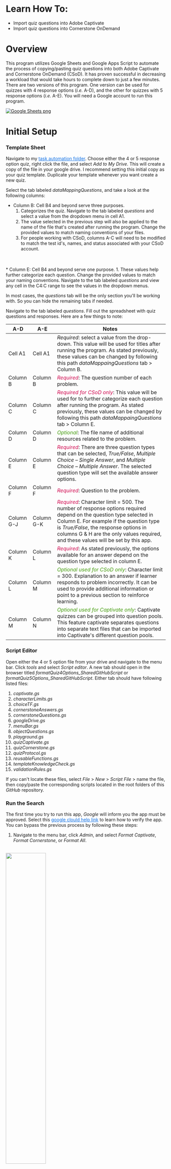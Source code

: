 # Learn How To:
* Import quiz questions into Adobe Captivate
* Import quiz questions into Cornerstone OnDemand

# Overview
This program utilizes Google Sheets and Google Apps Script to automate the process of copying/pasting quiz questions into both Adobe Captivate and Cornerstone OnDemand (CSoD). It has proven successful in decreasing a workload that would take hours to complete down to just a few minutes. There are two versions of this program. One version can be used for quizzes with 4 response options (<i>i.e.</i> A-D), and the other for quizzes with 5 response options (<i>i.e.</i> A-E). You will need a Google account to run this program.

[![Google Sheets png](./assets/images/quizTemplateA-D.png?raw=true "Google Sheets")](https://youtu.be/DsDPVAPLItM/preview)

# Initial Setup

### Template Sheet

Navigate to my <a style="color:#0D6EE4" href="https://drive.google.com/open?id=0B5w_Rm6Jrg-PcnBkSDY3aE90cTg">task automation folder</a>.
Choose either the 4 or 5 response option quiz, right click the file, and select <i>Add to My Drive</i>. This will create a copy of the file in your google drive. I recommend setting this initial copy as your quiz template. Duplicate your template whenever you want create a new quiz.


Select the tab labeled <i>dataMappingQuestions</i>, and take a look at the following columns:
* Column B: Cell B4 and beyond serve three purposes.
  1. Categorizes the quiz. Navigate to the tab labeled <i>questions</i> and select a value from the dropdown menu in cell A1.
  2. The value selected in the previous step will also be applied to the name of the file that's created after running the program. Change the provided values to match naming conventions of your files.
  3. For people working with CSoD, columns A-C will need to be modified to match the test  id's, names, and status associated with your CSoD account.
<br>
<br>
* Column E: Cell B4 and beyond serve one purpose.
  1. These values help further categorize each question. Change the provided values to match your naming conventions. Navigate to the tab labeled <i>questions</i> and view any cell in the C4:C range to see the values in the dropdown menus.

In most cases, the <i>questions</i> tab will be the only section you'll be working with. So you can hide the remaining tabs if needed.

Navigate to the tab labeled <i>questions</i>. Fill out the spreadsheet with quiz questions and responses. Here are a few things to note:

|A-D|A-E|Notes|
|---|---|----|
|Cell A1|Cell A1|<i>Required</i>: select a value from the drop-down. This value will be used for titles after running the program. As stated previously, these values can be changed by following this path <i>dataMappaingQuestions</i> tab > Column B.|
|Column B|Column B|<i style="color:#d00c51">Required</i>: The question number of each problem.|
|Column C|Column C|<i style="color:#d00c51">Required for CSoD only</i>: This value will be used for to further categorize each question after running the program. As stated previously, these values can be changed by following this path <i>dataMappaingQuestions</i> tab > Column E.|
|Column D|Column D|<i style="color:#449c0d">Optional</i>: The file name of additional resources related to the problem.|
|Column E|Column E|<i style="color:#d00c51">Required</i>: There are three question types that can be selected, <i>True/False</i>, <i>Multiple Choice – Single Answer</i>, and <i>Multiple Choice – Multiple Answer</i>. The selected question type will set the available answer options.|
|Column F|Column F|<i style="color:#d00c51">Required</i>: Question to the problem.|
|Column G-J|Column G-K|<i style="color:#d00c51">Required</i>:  Character limit = 500. The number of response options required depend on the question type selected in Column E. For example if the question type is <i>True/False</i>, the response options in columns G & H are the only values required, and these values will be set by this app.|
|Column K|Column L|<i style="color:#d00c51">Required</i>: As stated previously, the options available for an answer depend on the question type selected in column E.|
|Column L|Column M|<i style="color:#449c0d">Optional used for CSoD only</i>: Character limit = 300. Explanation to an answer if learner responds to problem incorrectly. It can be used to provide additional information or point to a previous section to reinforce learning.|
|Column M|Column N|<i style="color:#449c0d">Optional used for Captivate only</i>: Captivate quizzes can be grouped into question pools. This feature captivate separates questions into separate text files that can be imported into Captivate's different question pools.|

### Script Editor
Open either the 4 or 5 option file from your drive and navigate to the menu bar. Click <i>tools</i> and select <i>Script editor</i>. A new tab should open in the browser titled <i>formatQuiz4Options_SharedGitHubScript</i> or <i>formatQuiz5Options_SharedGitHubScript</i>. Either tab should have following listed files:

1. <i>captivate.gs</i>
2. <i>characterLimits.gs</i>
3. <i>choiceTF.gs</i>
4. <i>cornerstoneAnswers.gs</i>
5. <i>cornerstoneQuestions.gs</i>
6. <i>googleDrive.gs</i>
7. <i>menuBar.gs</i>
8. <i>objectQuestions.gs</i>
9. <i>playground.gs</i>
10. <i>quizCaptivate.gs</i>
11. <i>quizCornerstone.gs</i>
12. <i>quizProtocol.gs</i>
13. <i>reusableFunctions.gs</i>
14. <i>templateKnowledgeCheck.gs</i>
15. <i>validationRules.gs</i>

If you can't locate these files, select <i>File</i> > <i>New</i> > <i>Script File</i> > name the file, then copy/paste the corresponding scripts located in the root folders of this <i>GitHub</i> repository.

### Run the Search
The first time you try to run this app, <i>Google</i> will inform you the app must be approved. Select this <a style="color:#0D6EE4" href="https://support.google.com/cloud/answer/7454865">google clould help link</a> to learn how to verify the app. You can bypass the previous process by following these steps:

1. Navigate to the menu bar, click <i>Admin</i>, and select <i>Format Captivate</i>, <i>Format Cornerstone</i>, or <i>Format All</i>.
<br>
<img src="./assets/images/1_menu.png" width="50%" >
<br>

2. A pop-up will appear letting you know authorization is required. Click the button labeled <i>Continue</i>.
<br>
<img src="./assets/images/2_authorize.png" width="50%" >
<br>

3. Select the <i>Google</i> account you wish to use. Then select the link labeled <i>Advanced</i>.
<br>
<img src="./assets/images/3_advanced.png" width="50%" >
<br>

4. Click the link at the bottom. It should be labeled with the name of the script being used to run this app. Unless you rename the script it should be labeled as <i>dailyReport_SharedGitHubScript</i>.
<br>
<img src="./assets/images/4_verify.png" width="50%" >
<br>

5. Type the word <i>Continue</i> in the text box and click <i>NEXT</i>.
<br>
<img src="./assets/images/5_continue.png" width="50%" >
<br>

6. Once verified, the app should run. But, if it doesn't, repeat step 1 and that should do the trick.

7. If this is your first time running the app, wait for the script to finish running, then open your google drive and search within the root directory for a folder titled <i>quizAutomation</i>. The app created this folder. Notice a subfolder has also been created with the same name that you selected in cell A1 of the <i>questions</i> tab. All files will be placed in the subfolder.

8. Treat the <i>quizAutomation</i> folder's name as a unique id, ensure no other folder in your google drive has the same name. You can move this folder to another location in your drive, any time you run the app, the program will fish out its location.

### Saving and Uploading Files
Navigate to the corresponding subfolder and open either the Captivate or Cornerstone files you want to upload.

* Example files are available for you to practice uploading at the following location <i>./assets/images/dataExamples</i>

* Captivate
  * Click <i>File</i> > <i>Download As</i> > <i>Plain Text (.txt)</i>
  * Open an Adobe Captivate project. Select <i>Quiz > Question Pool Manager... > Import GIFT File > select the file > Open</i>

* CSoD
  * You will have to run the following steps for both  <i>Questions</i> and <i>Answers</i> tabs located in the CSoD excel file.
  * Click <i>File</i> > <i>Download As</i> > <i>Comma-separated values (.csv, current sheet)</i>
  * Cornerstone OnDemand has specific for uploading tests questions and answers into their servers. Ensure files match their upload templates before uploading.
### Modify the script
The questions tab has 4 example question that can be used to see how the program operates. This information can be removed altogether. However, any other changes made to either spreadsheet will require thoughtful consideration, because you will most likely have to make supporting changes within the script. Here are a few tips before getting started:

* To rename the spreadsheet tab names:

  * Click the drop-down icon on the tab that will be renamed, then click <i>Rename</i>.

  * Navigate to the menu bar. Click <i>tools</i> and select <i>Script editor</i>. You will have to run across each script to locate the corresponding sheet names, and replace the strings with the names you create. Ideally I would have created an object that houses the sheet names in one location, but didn't consider this when first creating the app. If you consider doing this, the <i>reusable functions.gs</i> file is a good place to store the object.

* Renaming Headers in the spreadsheet:
  * Navigate to the menu bar. Click <i>tools</i> and select <i>Script editor</i> and locate the <i>reusable functions.gs</i> file. Look for the object that houses the headers you replaced, and supply the new names in the respective locations. You might also have to search each script file to ensure all instances of the headers have been replaced.
